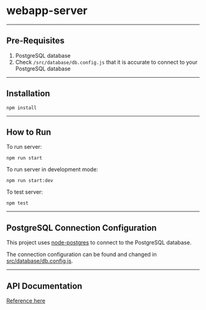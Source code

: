 # webapp-server
---
## Pre-Requisites

1. PostgreSQL database
2. Check `/src/database/db.config.js` that it is accurate to connect to your PostgreSQL database

---
## Installation

`npm install`

---
## How to Run

To run server:

`npm run start`

To run server in development mode:

`npm run start:dev`

To test server:

`npm test`

---

## PostgreSQL Connection Configuration

This project uses [node-postgres](https://node-postgres.com) to connect to the PostgreSQL database.

The connection configuration can be found and changed in [src/database/db.config.js](src/database/db.config.js).

---

## API Documentation

[Reference here](https://documenter.getpostman.com/view/14723151/TzCL9ovo)
